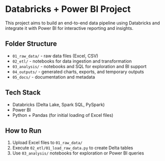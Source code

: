 # Databricks + Power BI Project

This project aims to build an end-to-end data pipeline using Databricks and integrate it with Power BI for interactive reporting and insights.

## Folder Structure

- `01_raw_data/` - raw data files (Excel, CSV)
- `02_etl/` - notebooks for data ingestion and transformation
- `03_analysis/` - notebooks and SQL for exploration and BI support
- `04_outputs/` - generated charts, exports, and temporary outputs
- `05_docs/` - documentation and metadata

## Tech Stack

- Databricks (Delta Lake, Spark SQL, PySpark)
- Power BI
- Python + Pandas (for initial loading of Excel files)

## How to Run

1. Upload Excel files to `01_raw_data/`
2. Execute `02_etl/01_load_raw_data.py` to create Delta tables
3. Use `03_analysis/` notebooks for exploration or Power BI queries

